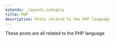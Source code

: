 ```yaml
---
extends: _layouts.category
title: PHP
description: Posts related to the PHP language
---
```


These posts are all related to the PHP language
